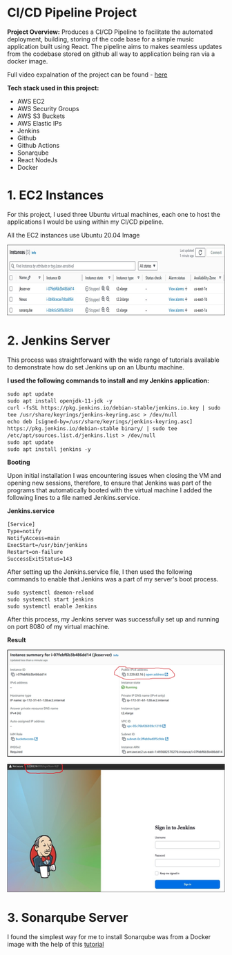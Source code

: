 # CI/CD Pipeline Project

**Project Overview:** Produces a CI/CD Pipeline to facilitate the automated deployment, building, storing of the code base for a simple music application built using React. The pipeline aims to makes seamless updates from the codebase stored on github all way to application being ran via a docker image.

Full video expalnation of the project can be found - [here](https://youtu.be/7RNAai6ZWN4)

**Tech stack used in this project:**

* AWS EC2
* AWS Security Groups
* AWS S3 Buckets
* AWS Elastic IPs
* Jenkins
* Github
* Github Actions
* Sonarqube
* React NodeJs
* Docker

# 1. EC2 Instances

For this project, I used three Ubuntu virtual machines, each one to host the applications I would be using within my CI/CD pipeline. 

All the EC2 instances use Ubuntu 20.04 Image



![](/Assets/Images/Imagem3.jpg)

# 2. Jenkins Server

This process was straightforward with the wide range of tutorials available to demonstrate how do set Jenkins up on an Ubuntu machine.

**I used the following commands to install and my Jenkins application:**

```
sudo apt update
sudo apt install openjdk-11-jdk -y
curl -fsSL https://pkg.jenkins.io/debian-stable/jenkins.io.key | sudo tee /usr/share/keyrings/jenkins-keyring.asc > /dev/null
echo deb [signed-by=/usr/share/keyrings/jenkins-keyring.asc] https://pkg.jenkins.io/debian-stable binary/ | sudo tee /etc/apt/sources.list.d/jenkins.list > /dev/null
sudo apt update
sudo apt install jenkins -y
```
**Booting**

Upon initial installation I was encountering issues when closing the VM and opening new sessions, therefore, to ensure that Jenkins was part of the programs that automatically booted with the virtual machine I added the following lines to a file named Jenkins.service.

**Jenkins.service**

```
[Service]
Type=notify
NotifyAccess=main
ExecStart=/usr/bin/jenkins
Restart=on-failure
SuccessExitStatus=143
```

After setting up the Jenkins.service file, I then used the following commands to enable that Jenkins was a part of my server's boot process.

```
sudo systemctl daemon-reload
sudo systemctl start jenkins
sudo systemctl enable Jenkins
```

After this process, my Jenkins server was successfully set up and running on port 8080 of my virtual machine.

**Result**

![](/Assets/Images/Imagem5.jpg)

![](/Assets/Images/Imagem6.jpg)

# 3. Sonarqube Server

I found the simplest way for me to install Sonarqube was from a Docker image with the help of this [tutorial](https://www.youtube.com/watch?v=WsnH69zQ1ak&t=976s)
